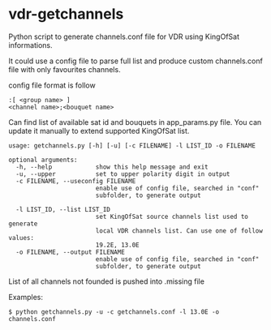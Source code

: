 # vdr-getchannels
Python script to generate channels.conf file for VDR using KingOfSat informations.

It could use a config file to parse full list and produce custom channels.conf file with only favourites channels.

config file format is follow
```
:[ <group name> ]
<channel name>;<bouquet name>
```
Can find list of available sat id and bouquets in app_params.py file. 
You can update it manually to extend supported KingOfSat list.

```
usage: getchannels.py [-h] [-u] [-c FILENAME] -l LIST_ID -o FILENAME

optional arguments:
  -h, --help            show this help message and exit
  -u, --upper           set to upper polarity digit in output
  -c FILENAME, --useconfig FILENAME
                        enable use of config file, searched in "conf"
                        subfolder, to generate output

  -l LIST_ID, --list LIST_ID
                        set KingOfSat source channels list used to generate
                        local VDR channels list. Can use one of follow values:
                        19.2E, 13.0E
  -o FILENAME, --output FILENAME
                        enable use of config file, searched in "conf"
                        subfolder, to generate output
```

List of all channels not founded is pushed into <FILENAME>.missing file

Examples:
```
$ python getchannels.py -u -c getchannels.conf -l 13.0E -o channels.conf
```

